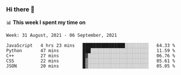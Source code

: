 ### Hi there 👋

📊 __This week I spent my time on__
<!--START_SECTION:waka-->
```text
Week: 31 August, 2021 - 06 September, 2021

JavaScript   4 hrs 23 mins   ████████████████░░░░░░░░░   64.33 % 
Python       47 mins         ███░░░░░░░░░░░░░░░░░░░░░░   11.59 % 
C++          27 mins         █▓░░░░░░░░░░░░░░░░░░░░░░░   06.76 % 
CSS          22 mins         █▒░░░░░░░░░░░░░░░░░░░░░░░   05.61 % 
JSON         20 mins         █▒░░░░░░░░░░░░░░░░░░░░░░░   05.05 % 
```
<!--END_SECTION:waka-->
<!--
**SREEHARI-M-S/SREEHARI-M-S** is a ✨ _special_ ✨ repository because its `README.md` (this file) appears on your GitHub profile.

Here are some ideas to get you started:

- 🔭 I’m currently working on ...
- 🌱 I’m currently learning ...
- 👯 I’m looking to collaborate on ...
- 🤔 I’m looking for help with ...
- 💬 Ask me about ...
- 📫 How to reach me: ...
- 😄 Pronouns: ...
- ⚡ Fun fact: ...
-->
